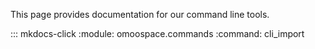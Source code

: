 This page provides documentation for our command line tools.

::: mkdocs-click
    :module: omoospace.commands
    :command: cli_import